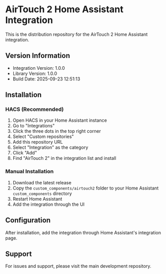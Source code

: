 # AirTouch 2 Home Assistant Integration

This is the distribution repository for the AirTouch 2 Home Assistant integration.

## Version Information
- Integration Version: 1.0.0
- Library Version: 1.0.0
- Build Date: 2025-09-23 12:51:13

## Installation

### HACS (Recommended)
1. Open HACS in your Home Assistant instance
2. Go to "Integrations"
3. Click the three dots in the top right corner
4. Select "Custom repositories"
5. Add this repository URL
6. Select "Integration" as the category
7. Click "Add"
8. Find "AirTouch 2" in the integration list and install

### Manual Installation
1. Download the latest release
2. Copy the `custom_components/airtouch2` folder to your Home Assistant `custom_components` directory
3. Restart Home Assistant
4. Add the integration through the UI

## Configuration
After installation, add the integration through Home Assistant's integration page.

## Support
For issues and support, please visit the main development repository.
